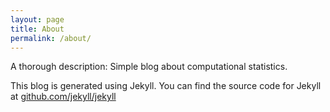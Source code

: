 ```yaml
---
layout: page
title: About
permalink: /about/
---
```


A thorough description: Simple blog about computational statistics.

This blog is generated using Jekyll. You can find the source code for Jekyll at [github.com/jekyll/jekyll](https://github.com/jekyll/jekyll)
